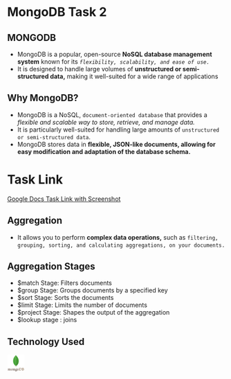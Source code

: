 # MongoDB Task 2
  
## MONGODB
  + MongoDB is a popular, open-source **NoSQL database management system** known for its *`flexibility, scalability, and ease of use.`*
  + It is designed to handle large volumes of **unstructured or semi-structured data,** making it well-suited for a wide range of applications
  
## Why MongoDB?
  
  + MongoDB is a NoSQL, `document-oriented database` that provides a *flexible and scalable way to store, retrieve, and manage data.*
  + It is particularly well-suited for handling large amounts of `unstructured or semi-structured data`. 
  + MongoDB stores data in **flexible, JSON-like documents, allowing for easy modification and adaptation of the database schema.**
  
#  Task Link

  [Google Docs Task Link with Screenshot](https://docs.google.com/document/d/1vI7mboaWJi0Vo-3RuuY3IOJ7ZVDUui0Ovq1D4cg_zyE/edit)

## Aggregation

  + It allows you to perform **complex data operations,** such as `filtering, grouping, sorting, and calculating aggregations, on your documents.`

## Aggregation Stages

   + $match Stage: Filters documents
   + $group Stage: Groups documents by a specified key
   + $sort Stage: Sorts the documents
   + $limit Stage: Limits the number of documents
   + $project Stage: Shapes the output of the aggregation
   + $lookup stage : joins 


 ## Technology Used
 
 <img src="https://raw.githubusercontent.com/devicons/devicon/master/icons/mongodb/mongodb-original-wordmark.svg" alt="mongodb" width="40" height="40"/> </a> <a href="https://www.mysql.com/" target="_blank" rel="noreferrer">
  
